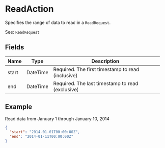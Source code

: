 # ReadAction

Specifies the range of data to read in a `ReadRequest`.

See: `ReadRequest`

## Fields

| Name | Type | Description |
| ---- | ------ | -------- |
| start | DateTime | Required. The first timestamp to read (inclusive) |
| end | DateTime | Required. The last timestamp to read (exclusive) |

## Example

Read data from January 1 through January 10, 2014

```json
{
  "start": "2014-01-01T00:00:00Z",
  "end": "2014-01-11T00:00:00Z"
}
```
